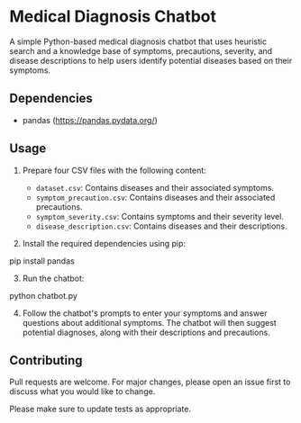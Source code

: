 # Medical Diagnosis Chatbot

A simple Python-based medical diagnosis chatbot that uses heuristic search and a knowledge base of symptoms, precautions, severity, and disease descriptions to help users identify potential diseases based on their symptoms.

## Dependencies

- pandas (https://pandas.pydata.org/)

## Usage

1. Prepare four CSV files with the following content:

   - `dataset.csv`: Contains diseases and their associated symptoms.
   - `symptom_precaution.csv`: Contains diseases and their associated precautions.
   - `symptom_severity.csv`: Contains symptoms and their severity level.
   - `disease_description.csv`: Contains diseases and their descriptions.

2. Install the required dependencies using pip:

pip install pandas


3. Run the chatbot:

python chatbot.py


4. Follow the chatbot's prompts to enter your symptoms and answer questions about additional symptoms. The chatbot will then suggest potential diagnoses, along with their descriptions and precautions.

## Contributing

Pull requests are welcome. For major changes, please open an issue first to discuss what you would like to change.

Please make sure to update tests as appropriate.


